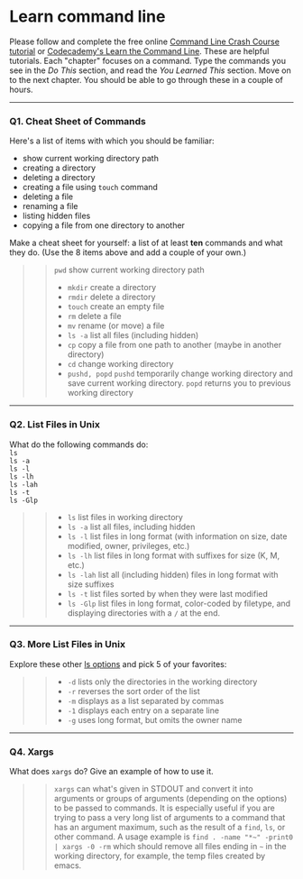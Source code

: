 # Learn command line

Please follow and complete the free online [Command Line Crash Course
tutorial](https://web.archive.org/web/20160708171659/http://cli.learncodethehardway.org/book/) or [Codecademy's Learn the Command Line](https://www.codecademy.com/learn/learn-the-command-line). These are helpful tutorials. Each "chapter" focuses on a command. Type the commands you see in the _Do This_ section, and read the _You Learned This_ section. Move on to the next chapter. You should be able to go through these in a couple of hours.

---

### Q1.  Cheat Sheet of Commands  

Here's a list of items with which you should be familiar:  
* show current working directory path
* creating a directory
* deleting a directory
* creating a file using `touch` command
* deleting a file
* renaming a file
* listing hidden files
* copying a file from one directory to another

Make a cheat sheet for yourself: a list of at least **ten** commands and what they do.  (Use the 8 items above and add a couple of your own.)  

> > `pwd` show current working directory path  
> > * `mkdir` create a directory
> > * `rmdir` delete a directory
> > * `touch` create an empty file
> > * `rm` delete a file
> > * `mv`  rename (or move) a file
> > * `ls -a` list all files (including hidden)
> > * `cp` copy a file from one path to another (maybe in another directory)
> > * `cd` change working directory
> > * `pushd, popd` `pushd` temporarily change working directory and save current working directory. `popd` returns you to previous working directory

---

### Q2.  List Files in Unix   

What do the following commands do:  
`ls`  
`ls -a`  
`ls -l`  
`ls -lh`  
`ls -lah`  
`ls -t`  
`ls -Glp`  

> > * `ls` list files in working directory
> > * `ls -a` list all files, including hidden
> > * `ls -l` list files in long format (with information on size, date modified, owner, privileges, etc.)
> > * `ls -lh` list files in long format with suffixes for size (K, M, etc.)
> > * `ls -lah` list all (including hidden) files in long format with size suffixes
> > * `ls -t` list files sorted by when they were last modified
> > * `ls -Glp` list files in long format, color-coded by filetype, and displaying directories with a `/` at the end.

---

### Q3.  More List Files in Unix  

Explore these other [ls options](http://www.techonthenet.com/unix/basic/ls.php) and pick 5 of your favorites:

> > * `-d` lists only the directories in the working directory
> > * `-r` reverses the sort order of the list
> > * `-m` displays as a list separated by commas
> > * `-1` displays each entry on a separate line
> > * `-g` uses long format, but omits the owner name 

---

### Q4.  Xargs   

What does `xargs` do? Give an example of how to use it.

> > `xargs` can what's given in STDOUT and convert it into arguments or groups of arguments (depending on the options) to be passed to commands. It is especially useful if you are trying to pass a very long list of arguments to a command that has an argument maximum, such as the result of a `find`, `ls`, or other command. A usage example is `find . -name "*~" -print0 | xargs -0 -rm` which should remove all files ending in `~` in the working directory, for example, the temp files created by emacs.
 


